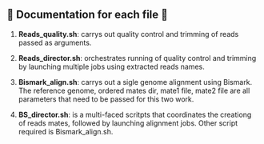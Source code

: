## :leaves: Documentation for each file :leaves:

1) **Reads_quality.sh**: carrys out quality control and trimming of reads passed as arguments. 

3) **Reads_director.sh**: orchestrates running of quality control and trimming by launching multiple jobs using extracted reads names. 

4) **Bismark_align.sh**: carrys out a sigle genome alignment using Bismark. The reference genome, ordered mates dir, mate1 file, mate2 file are all parameters that need to be passed for this two work. 

5) **BS_director.sh**: is a multi-faced scritpts that coordinates the creationg of reads mates, followed by launching alignment jobs. Other script required is Bismark_align.sh. 

